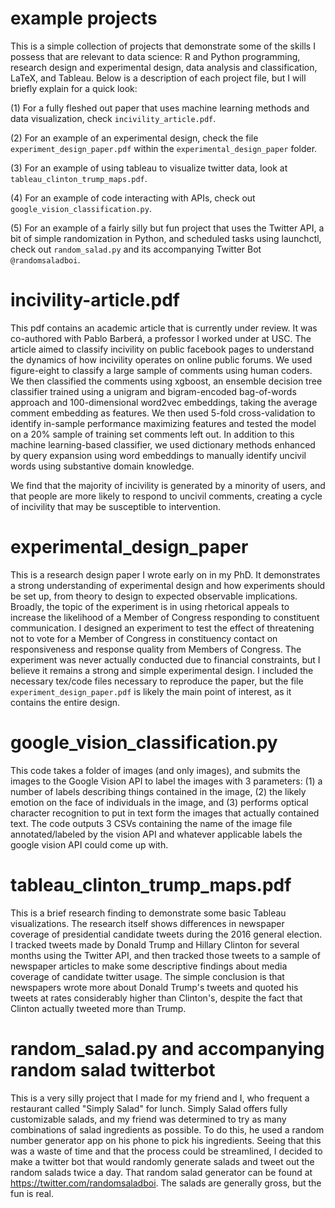 # example projects
 
This is a simple collection of projects that demonstrate some of the skills I possess that are relevant to data science: R and Python programming, research design and experimental design, data analysis and classification, LaTeX, and Tableau. Below is a description of each project file, but I will briefly explain for a quick look:

(1) For a fully fleshed out paper that uses machine learning methods and data visualization, check `incivility_article.pdf`.

(2) For an example of an experimental design, check the file `experiment_design_paper.pdf` within the `experimental_design_paper` folder.

(3) For an example of using tableau to visualize twitter data, look at `tableau_clinton_trump_maps.pdf`.

(4) For an example of code interacting with APIs, check out `google_vision_classification.py`.

(5) For an example of a fairly silly but fun project that uses the Twitter API, a bit of simple randomization in Python, and scheduled tasks using launchctl, check out `random_salad.py` and its accompanying Twitter Bot `@randomsaladboi`.

# incivility-article.pdf

This pdf contains an academic article that is currently under review. It was co-authored with Pablo Barberá, a professor I worked under at USC. The article aimed to classify incivility on public facebook pages to understand the dynamics of how incivility operates on online public forums. We used figure-eight to classify a large sample of comments using human coders. We then classified the comments using xgboost, an ensemble decision tree classifier trained using a unigram and bigram-encoded bag-of-words approach and 100-dimensional word2vec embeddings, taking the average comment embedding as features. We then used 5-fold cross-validation to identify in-sample performance maximizing features and tested the model on a 20% sample of training set comments left out. In addition to this machine learning-based classifier, we used dictionary methods enhanced by query expansion using word embeddings to manually identify uncivil words using substantive domain knowledge.

We find that the majority of incivility is generated by a minority of users, and that people are more likely to respond to uncivil comments, creating a cycle of incivility that may be susceptible to intervention.

# experimental_design_paper

This is a research design paper I wrote early on in my PhD. It demonstrates a strong understanding of experimental design and how experiments should be set up, from theory to design to expected observable implications. Broadly, the topic of the experiment is in using rhetorical appeals to increase the likelihood of a Member of Congress responding to constituent communication. I designed an experiment to test the effect of threatening not to vote for a Member of Congress in constituency contact on responsiveness and response quality from Members of Congress. The experiment was never actually conducted due to financial constraints, but I believe it remains a strong and simple experimental design. I included the necessary tex/code files necessary to reproduce the paper, but the file `experiment_design_paper.pdf` is likely the main point of interest, as it contains the entire design.

# google_vision_classification.py

This code takes a folder of images (and only images), and submits the images to the Google Vision API to label the images with 3 parameters: (1) a number of labels describing things contained in the image, (2) the likely emotion on the face of individuals in the image, and (3) performs optical character recognition to put in text form the images that actually contained text. The code outputs 3 CSVs containing the name of the image file annotated/labeled by the vision API and whatever applicable labels the google vision API could come up with.

# tableau_clinton_trump_maps.pdf

This is a brief research finding to demonstrate some basic Tableau visualizations. The research itself shows differences in newspaper coverage of presidential candidate tweets during the 2016 general election. I tracked tweets made by Donald Trump and Hillary Clinton for several months using the Twitter API, and then tracked those tweets to a sample of newspaper articles to make some descriptive findings about media coverage of candidate twitter usage. The simple conclusion is that newspapers wrote more about Donald Trump's tweets and quoted his tweets at rates considerably higher than Clinton's, despite the fact that Clinton actually tweeted more than Trump.

# random_salad.py and accompanying random salad twitterbot

This is a very silly project that I made for my friend and I, who frequent a restaurant called "Simply Salad" for lunch. Simply Salad offers fully customizable salads, and my friend was determined to try as many combinations of salad ingredients as possible. To do this, he used a random number generator app on his phone to pick his ingredients. Seeing that this was a waste of time and that the process could be streamlined, I decided to make a twitter bot that would randomly generate salads and tweet out the random salads twice a day. That random salad generator can be found at https://twitter.com/randomsaladboi. The salads are generally gross, but the fun is real.



